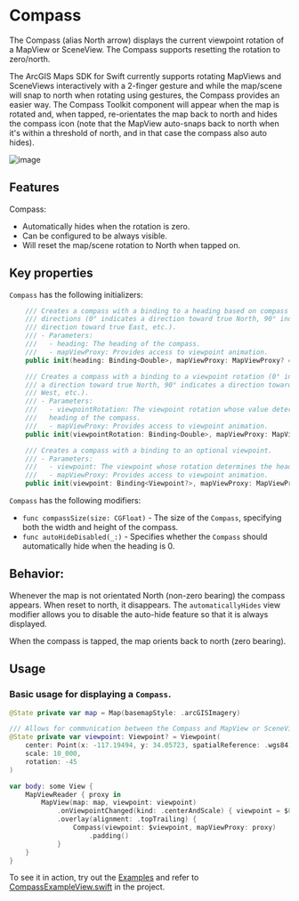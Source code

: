 # Compass

The Compass (alias North arrow) displays the current viewpoint rotation of a MapView or SceneView. The Compass supports resetting the rotation to zero/north.

The ArcGIS Maps SDK for Swift currently supports rotating MapViews and SceneViews interactively with a 2-finger gesture and while the map/scene will snap to north when rotating using gestures, the Compass provides an easier way. The Compass Toolkit component will appear when the map is rotated and, when tapped, re-orientates the map back to north and hides the compass icon (note that the MapView auto-snaps back to north when it's within a threshold of north, and in that case the compass also auto hides).

![image](https://user-images.githubusercontent.com/3998072/202810369-a0b82778-77d4-404e-bebf-1a84841fbb1b.png)

## Features

Compass:

- Automatically hides when the rotation is zero.
- Can be configured to be always visible.
- Will reset the map/scene rotation to North when tapped on.

## Key properties

`Compass` has the following initializers:

```swift
    /// Creates a compass with a binding to a heading based on compass
    /// directions (0° indicates a direction toward true North, 90° indicates a
    /// direction toward true East, etc.).
    /// - Parameters:
    ///   - heading: The heading of the compass.
    ///   - mapViewProxy: Provides access to viewpoint animation.
    public init(heading: Binding<Double>, mapViewProxy: MapViewProxy? = nil)
```

```swift
    /// Creates a compass with a binding to a viewpoint rotation (0° indicates
    /// a direction toward true North, 90° indicates a direction toward true
    /// West, etc.).
    /// - Parameters:
    ///   - viewpointRotation: The viewpoint rotation whose value determines the
    ///   heading of the compass.
    ///   - mapViewProxy: Provides access to viewpoint animation.
    public init(viewpointRotation: Binding<Double>, mapViewProxy: MapViewProxy? = nil)
```

```swift
    /// Creates a compass with a binding to an optional viewpoint.
    /// - Parameters:
    ///   - viewpoint: The viewpoint whose rotation determines the heading of the compass.
    ///   - mapViewProxy: Provides access to viewpoint animation.
    public init(viewpoint: Binding<Viewpoint?>, mapViewProxy: MapViewProxy? = nil)
```

`Compass` has the following modifiers:

- `func compassSize(size: CGFloat)` - The size of the `Compass`, specifying both the width and height of the compass.
- `func autoHideDisabled(_:)` - Specifies whether the ``Compass`` should automatically hide when the heading is 0.

## Behavior:

Whenever the map is not orientated North (non-zero bearing) the compass appears. When reset to north, it disappears. The `automaticallyHides` view modifier allows you to disable the auto-hide feature so that it is always displayed.

When the compass is tapped, the map orients back to north (zero bearing).

## Usage

### Basic usage for displaying a `Compass`.

```swift
@State private var map = Map(basemapStyle: .arcGISImagery)

/// Allows for communication between the Compass and MapView or SceneView.
@State private var viewpoint: Viewpoint? = Viewpoint(
    center: Point(x: -117.19494, y: 34.05723, spatialReference: .wgs84),
    scale: 10_000,
    rotation: -45
)

var body: some View {
    MapViewReader { proxy in
        MapView(map: map, viewpoint: viewpoint)
            .onViewpointChanged(kind: .centerAndScale) { viewpoint = $0 }
            .overlay(alignment: .topTrailing) {
                Compass(viewpoint: $viewpoint, mapViewProxy: proxy)
                    .padding()
            }
    }
}
```

To see it in action, try out the [Examples](../../Examples/Examples) and refer to [CompassExampleView.swift](../../Examples/Examples/CompassExampleView.swift) in the project.
